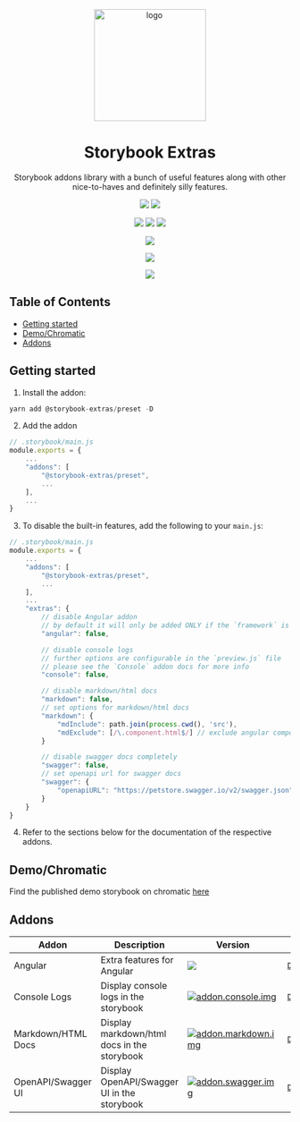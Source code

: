 <div align="center">

<img src="https://github.com/sheriffMoose/storybook-extras/blob/master/logos/extras.png?raw=true" alt="logo" width="200" />

<h1>Storybook Extras</h1>

<p>Storybook addons library with a bunch of useful features along with other nice-to-haves and definitely silly features.</p>

[![][badge.release]][link.release]
[![][badge.license]][link.license]

![][badge.node]
![][badge.npm]
![][badge.downloads]

[![][badge.storybook]][link.npm]

[![][badge.health]][link.snyk]

[![][badge.banner]][link.npm]

</div>

<h2>Table of Contents</h2>

- [Getting started](#getting-started)
- [Demo/Chromatic](#demochromatic)
- [Addons](#addons)

## Getting started

1. Install the addon:

```js
yarn add @storybook-extras/preset -D
```

2. Add the addon

```js
// .storybook/main.js
module.exports = {
    ...
    "addons": [
        "@storybook-extras/preset",
        ...
    ],
    ...
}
```

3. To disable the built-in features, add the following to your `main.js`:

```js
// .storybook/main.js
module.exports = {
    ...
    "addons": [
        "@storybook-extras/preset",
        ...
    ],
    ...
    "extras": {
        // disable Angular addon
        // by default it will only be added ONLY if the `framework` is set to `@storybook/angular`
        "angular": false,

        // disable console logs
        // further options are configurable in the `preview.js` file
        // please see the `Console` addon docs for more info
        "console": false,

        // disable markdown/html docs
        "markdown": false,
        // set options for markdown/html docs
        "markdown": {
            "mdInclude": path.join(process.cwd(), 'src'),
            "mdExclude": [/\.component.html$/] // exclude angular component html files
        }

        // disable swagger docs completely
        "swagger": false,
        // set openapi url for swagger docs
        "swagger": {
            "openapiURL": "https://petstore.swagger.io/v2/swagger.json"
        }
    }
}
```

4. Refer to the sections below for the documentation of the respective addons.

## Demo/Chromatic

Find the published demo storybook on chromatic [here](https://master--63c1a45beed1a8f036a44e28.chromatic.com/)

## Addons

| Addon              | Description                                 | Version                                      |                                                                                                 |
| ------------------ | ------------------------------------------- | -------------------------------------------- | ----------------------------------------------------------------------------------------------- |
| Angular            | Extra features for Angular                  | [![][addon.angular.img]][addon.angular.link] | [`Docs`](https://github.com/sheriffMoose/storybook-extras/tree/master/packages/angular#readme)  |
| Console Logs       | Display console logs in the storybook       | [![addon.console.img]][addon.console.link]   | [`Docs`](https://github.com/sheriffMoose/storybook-extras/tree/master/packages/console#readme)  |
| Markdown/HTML Docs | Display markdown/html docs in the storybook | [![addon.markdown.img]][addon.markdown.link] | [`Docs`](https://github.com/sheriffMoose/storybook-extras/tree/master/packages/markdown#readme) |
| OpenAPI/Swagger UI | Display OpenAPI/Swagger UI in the storybook | [![addon.swagger.img]][addon.swagger.link]   | [`Docs`](https://github.com/sheriffMoose/storybook-extras/tree/master/packages/swagger#readme)  |

[addon.angular.img]: https://img.shields.io/npm/v/@storybook-extras/angular?logo=angular&label=&color=grey&labelColor=DD0031&style=for-the-badge
[addon.angular.link]: https://www.npmjs.com/package/@storybook-extras/angular
[addon.console.img]: https://img.shields.io/npm/v/@storybook-extras/console?logo=windowsterminal&label=&color=grey&labelColor=339933&logoColor=white&style=for-the-badge
[addon.console.link]: https://www.npmjs.com/package/@storybook-extras/console
[addon.markdown.img]: https://img.shields.io/npm/v/@storybook-extras/markdown?logo=markdown&label=&color=grey&labelColor=orange&style=for-the-badge
[addon.markdown.link]: https://www.npmjs.com/package/@storybook-extras/markdown
[addon.swagger.img]: https://img.shields.io/npm/v/@storybook-extras/swagger?logo=swagger&label=&color=grey&labelColor=85EA2D&logoColor=black&style=for-the-badge
[addon.swagger.link]: https://www.npmjs.com/package/@storybook-extras/swagger
[badge.logo]: https://github.com/sheriffMoose/storybook-extras/blob/master/logo.png?raw=true
[badge.release]: https://badge.shields.io/github/actions/workflow/status/sheriffMoose/storybook-extras/release.yml?logo=github&label=release
[badge.license]: https://badge.shields.io/github/license/sheriffMoose/storybook-extras?logo=github
[badge.node]: https://badge.shields.io/node/v/@storybook-extras/preset?logo=node.js&logoColor=white&labelColor=339933&color=grey&label=
[badge.npm]: https://badge.shields.io/npm/v/@storybook-extras/preset?logo=npm&logoColor=white&labelColor=CB3837&color=grey&label=
[badge.downloads]: https://badge.shields.io/npm/dt/@storybook-extras/preset?logo=docusign&logoColor=white&labelColor=purple&color=grey&label=
[badge.angular]: https://badge.shields.io/npm/dependency-version/@storybook-extras/preset/dev/@angular/core?logo=angular&labelColor=DD0031&color=grey&label=
[badge.storybook]: https://badge.shields.io/npm/dependency-version/@storybook-extras/preset/dev/storybook?logo=storybook&logoColor=white&labelColor=FF4785&color=grey&label=
[badge.typescript]: https://badge.shields.io/npm/dependency-version/@storybook-extras/preset/dev/typescript?logo=typescript&logoColor=white&labelColor=3178C6&color=grey&label=
[badge.health]: https://snyk.io/advisor/npm-package/@storybook-extras/preset/badge.svg
[badge.banner]: https://nodei.co/npm/@storybook-extras/preset.png
[link.release]: https://github.com/sheriffMoose/storybook-extras/actions/workflows/release.yml
[link.license]: https://github.com/sheriffMoose/storybook-extras/blob/master/LICENSE
[link.npm]: https://npmjs.org/package/@storybook-extras/preset
[link.snyk]: https://snyk.io/advisor/npm-package/@storybook-extras/preset
